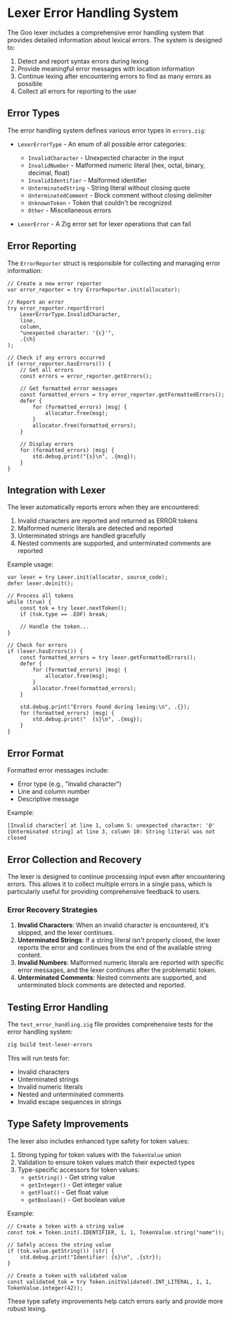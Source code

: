 # Lexer Error Handling System

The Goo lexer includes a comprehensive error handling system that provides detailed information about lexical errors. The system is designed to:

1. Detect and report syntax errors during lexing
2. Provide meaningful error messages with location information
3. Continue lexing after encountering errors to find as many errors as possible
4. Collect all errors for reporting to the user

## Error Types

The error handling system defines various error types in `errors.zig`:

- `LexerErrorType` - An enum of all possible error categories:
  - `InvalidCharacter` - Unexpected character in the input
  - `InvalidNumber` - Malformed numeric literal (hex, octal, binary, decimal, float)
  - `InvalidIdentifier` - Malformed identifier
  - `UnterminatedString` - String literal without closing quote
  - `UnterminatedComment` - Block comment without closing delimiter
  - `UnknownToken` - Token that couldn't be recognized
  - `Other` - Miscellaneous errors

- `LexerError` - A Zig error set for lexer operations that can fail

## Error Reporting

The `ErrorReporter` struct is responsible for collecting and managing error information:

```zig
// Create a new error reporter
var error_reporter = try ErrorReporter.init(allocator);

// Report an error
try error_reporter.reportError(
    LexerErrorType.InvalidCharacter,
    line,
    column,
    "unexpected character: '{c}'",
    .{ch}
);

// Check if any errors occurred
if (error_reporter.hasErrors()) {
    // Get all errors
    const errors = error_reporter.getErrors();
    
    // Get formatted error messages
    const formatted_errors = try error_reporter.getFormattedErrors();
    defer {
        for (formatted_errors) |msg| {
            allocator.free(msg);
        }
        allocator.free(formatted_errors);
    }
    
    // Display errors
    for (formatted_errors) |msg| {
        std.debug.print("{s}\n", .{msg});
    }
}
```

## Integration with Lexer

The lexer automatically reports errors when they are encountered:

1. Invalid characters are reported and returned as ERROR tokens
2. Malformed numeric literals are detected and reported
3. Unterminated strings are handled gracefully
4. Nested comments are supported, and unterminated comments are reported

Example usage:

```zig
var lexer = try Lexer.init(allocator, source_code);
defer lexer.deinit();

// Process all tokens
while (true) {
    const tok = try lexer.nextToken();
    if (tok.type == .EOF) break;
    
    // Handle the token...
}

// Check for errors
if (lexer.hasErrors()) {
    const formatted_errors = try lexer.getFormattedErrors();
    defer {
        for (formatted_errors) |msg| {
            allocator.free(msg);
        }
        allocator.free(formatted_errors);
    }
    
    std.debug.print("Errors found during lexing:\n", .{});
    for (formatted_errors) |msg| {
        std.debug.print("  {s}\n", .{msg});
    }
}
```

## Error Format

Formatted error messages include:
- Error type (e.g., "Invalid character")
- Line and column number
- Descriptive message

Example:
```
[Invalid character] at line 1, column 5: unexpected character: '@'
[Unterminated string] at line 3, column 10: String literal was not closed
```

## Error Collection and Recovery

The lexer is designed to continue processing input even after encountering errors. This allows it to collect multiple errors in a single pass, which is particularly useful for providing comprehensive feedback to users.

### Error Recovery Strategies

1. **Invalid Characters**: When an invalid character is encountered, it's skipped, and the lexer continues.
2. **Unterminated Strings**: If a string literal isn't properly closed, the lexer reports the error and continues from the end of the available string content.
3. **Invalid Numbers**: Malformed numeric literals are reported with specific error messages, and the lexer continues after the problematic token.
4. **Unterminated Comments**: Nested comments are supported, and unterminated block comments are detected and reported.

## Testing Error Handling

The `test_error_handling.zig` file provides comprehensive tests for the error handling system:

```bash
zig build test-lexer-errors
```

This will run tests for:
- Invalid characters
- Unterminated strings
- Invalid numeric literals
- Nested and unterminated comments
- Invalid escape sequences in strings

## Type Safety Improvements

The lexer also includes enhanced type safety for token values:

1. Strong typing for token values with the `TokenValue` union
2. Validation to ensure token values match their expected types
3. Type-specific accessors for token values:
   - `getString()` - Get string value
   - `getInteger()` - Get integer value
   - `getFloat()` - Get float value
   - `getBoolean()` - Get boolean value

Example:

```zig
// Create a token with a string value
const tok = Token.init(.IDENTIFIER, 1, 1, TokenValue.string("name"));

// Safely access the string value
if (tok.value.getString()) |str| {
    std.debug.print("Identifier: {s}\n", .{str});
}

// Create a token with validated value
const validated_tok = try Token.initValidated(.INT_LITERAL, 1, 1, TokenValue.integer(42));
```

These type safety improvements help catch errors early and provide more robust lexing. 